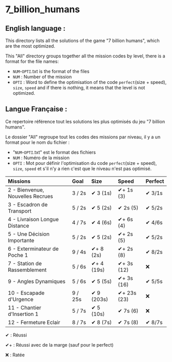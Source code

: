 # 7_billion_humans

## English language :
This directory lists all the solutions of the game "7 billion humans", which are the most optimized.

This "All" directory groups together all the mission codes by level, there is a format for the file names:
- `NUM`-`OPTI`.txt is the format of the files
- `NUM` : Number of the mission
- `OPTI` : Word to define the optimisation of the code `perfect`(size + speed), `size`, `speed` and if there is nothing, it means that the level is not optimized.

## Langue Française :
Ce repertoire référence tout les solutions les plus optimisés du jeu "7 billion humans".

Le dossier "All" regroupe tout les codes des missions par niveau, il y a un format pour le nom du fichier :
- "`NUM`-`OPTI`.txt" est le format des fichiers
- `NUM` : Numéro de la mission
- `OPTI` : Mot pour définir l'optimisation du code `perfect`(size + speed), `size`, `speed` et s'il n'y a rien c'est que le niveau n'est pas optimisé.

| Missions                         | Goal     | Size        | Speed        | Perfect  |
|:-------------------------------- |:-------- |:----------- |:------------ |:-------- |
| 2 - Bienvenue, Nouvelles Recrues | 3 / 2s   | ✔  3 (1s)   | ✔+ 1s  (3)  | ✔  3/1s  |
| 3 - Escadron de Transport        | 5 / 2s   | ✔  5 (2s)   | ✔  2s  (5)  | ✔  5/2s  |
| 4 - Livraison Longue Distance    | 4 / 7s   | ✔  4 (6s)   | ✔+ 6s  (4)  | ✔  4/6s  |
| 5 - Une Décision Importante      | 5 / 2s   | ✔  5 (2s)   | ✔+ 2s  (5)  | ✔  5/2s  |
| 6 - Exterminateur de Poche 1     | 9 / 4s   | ✔+ 8 (2s)   | ✔+ 2s  (8)  | ✔  8/2s  |
| 7 - Station de Rassemblement     | 5 / 6s   | ✔+ 4 (19s)  | ✔+ 3s  (12) | ❌       |
| 9 - Angles Dynamiques            | 5 / 6s   | ✔  5 (5s)   | ✔+ 3s  (16) | ✔  5/5s  |
| 10 - Escapade d'Urgence          | 9 / 25s  | ✔  9 (203s) | ✔+ 23s (23) | ❌       |
| 11 - Chantier d'Insertion 1      | 5 / 7s   | ✔  5 (10s)  | ✔  7s  (6)  | ❌       |
| 12 - Fermeture Eclair            | 8 / 7s   | ✔  8 (7s)   | ✔  7s  (8)  | ✔  8/7s  |

✔  : Réussi

✔+ : Réussi avec de la marge (sauf pour le perfect)

❌ : Ratée
